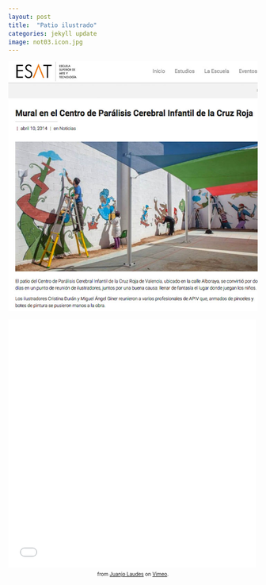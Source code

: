 ```yaml
---
layout: post
title:  "Patio ilustrado"
categories: jekyll update
image: not03.icon.jpg
---
```


![imagen](/img/not03.jpg)

<div>
<iframe allowfullscreen="" frameborder="0" height="500" mozallowfullscreen="" src="//player.vimeo.com/video/98336452" webkitallowfullscreen="" width="500"></iframe> </div>
<div style="text-align: center;">
<span style="font-size: x-small;"><a href="http://vimeo.com/98336452"></a> from <a href="http://vimeo.com/juanjolaudes">Juanjo Laudes</a> on <a href="https://vimeo.com/">Vimeo</a>.</span></div>
<div style="text-align: center;">
<span style="font-size: x-small;"><br /></span></div>
<div style="text-align: center;">
<span style="font-size: x-small;"><br /></span></div>
<br />